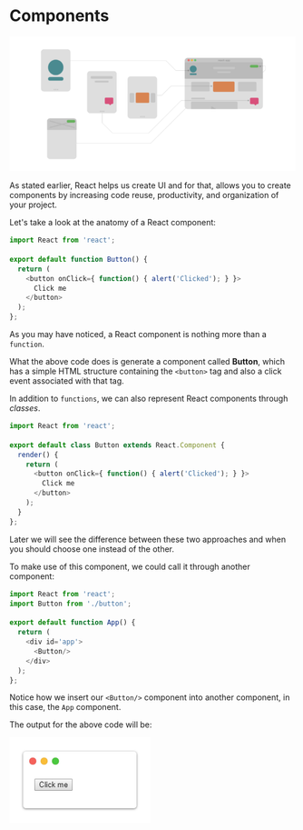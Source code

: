 # Components

![](/images/image_006.png)

As stated earlier, React helps us create UI and for that, allows you to create components by increasing code reuse, productivity, and organization of your project.

Let's take a look at the anatomy of a React component:

```js
import React from 'react';

export default function Button() {
  return (
    <button onClick={ function() { alert('Clicked'); } }>
      Click me
    </button>
  );
};
```

As you may have noticed, a React component is nothing more than a `function`.

What the above code does is generate a component called **Button**, which has a simple HTML structure containing the `<button>` tag and also a click event associated with that tag.

In addition to `functions`, we can also represent React components through *classes*.

```js
import React from 'react';

export default class Button extends React.Component {
  render() {
    return (
      <button onClick={ function() { alert('Clicked'); } }>
        Click me
      </button>
    );
  }
};
```

Later we will see the difference between these two approaches and when you should choose one instead of the other.

To make use of this component, we could call it through another component:

```js
import React from 'react';
import Button from './button';

export default function App() {
  return (
    <div id='app'>
      <Button/>
    </div>
  );
};
```

Notice how we insert our `<Button/>` component into another component, in this case, the `App` component.

The output for the above code will be:

![](/images/image_007.png)
